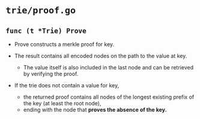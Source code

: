 # `trie/proof.go`

## `func (t *Trie) Prove`

* Prove constructs a merkle proof for key.

* The result contains all encoded nodes on the path to the value at key.

  * The value itself is also included in the last node and can be retrieved by verifying the proof.

* If the trie does not contain a value for key,

  * the returned proof contains all nodes of the longest existing prefix of the key (at least the root node),
  * ending with the node that **proves the absence of the key.**




